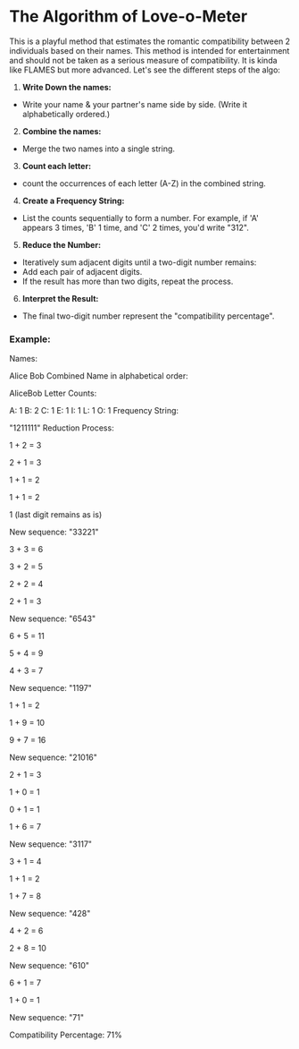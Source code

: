 # The Algorithm of Love-o-Meter

This is a playful method that estimates the romantic compatibility between 2 individuals based on their names.
This method is intended for entertainment and should not be taken as a serious measure of compatibility. It is kinda like FLAMES but more advanced. Let's see the different steps of the algo:

1. **Write Down the names:**
- Write your name & your partner's name side by side. (Write it alphabetically ordered.)

2. **Combine the names:**
- Merge the two names into a single string.

3. **Count each letter:**
- count the occurrences of each letter (A-Z) in the combined string.

4. **Create a Frequency String:**
- List the counts sequentially to form a number. For example, if 'A' appears 3 times, 'B' 1 time, and 'C' 2 times, you'd write "312".

5. **Reduce the Number:**
- Iteratively sum adjacent digits until a two-digit number remains:
- Add each pair of adjacent digits.
- If the result has more than two digits, repeat the process.

6. **Interpret the Result:**
- The final two-digit number represent the "compatibility percentage".

### Example:

Names:

Alice
Bob
Combined Name in alphabetical order:

AliceBob
Letter Counts:

A: 1
B: 2
C: 1
E: 1
I: 1
L: 1
O: 1
Frequency String:

"1211111"
Reduction Process:

1 + 2 = 3

2 + 1 = 3

1 + 1 = 2

1 + 1 = 2

1 (last digit remains as is)

New sequence: "33221"


3 + 3 = 6

3 + 2 = 5

2 + 2 = 4

2 + 1 = 3

New sequence: "6543"

6 + 5 = 11

5 + 4 = 9

4 + 3 = 7

New sequence: "1197"

1 + 1 = 2

1 + 9 = 10

9 + 7 = 16

New sequence: "21016"

2 + 1 = 3

1 + 0 = 1

0 + 1 = 1

1 + 6 = 7

New sequence: "3117"

3 + 1 = 4

1 + 1 = 2

1 + 7 = 8

New sequence: "428"

4 + 2 = 6

2 + 8 = 10

New sequence: "610"

6 + 1 = 7

1 + 0 = 1

New sequence: "71"

Compatibility Percentage: 71%